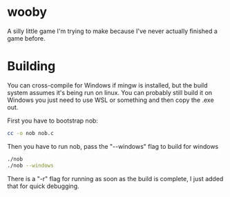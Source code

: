 # wooby

A silly little game I'm trying to make because I've never actually finished a
game before.

# Building

You can cross-compile for Windows if mingw is installed, but the build system
assumes it's being run on linux. You can probably still build it on Windows you
just need to use WSL or something and then copy the .exe out.

First you have to bootstrap nob:

```bash
cc -o nob nob.c
```

Then you have to run nob, pass the "--windows" flag to build for windows

```bash
./nob
./nob --windows
```

There is a "-r" flag for running as soon as the build is complete, I just added
that for quick debugging.
